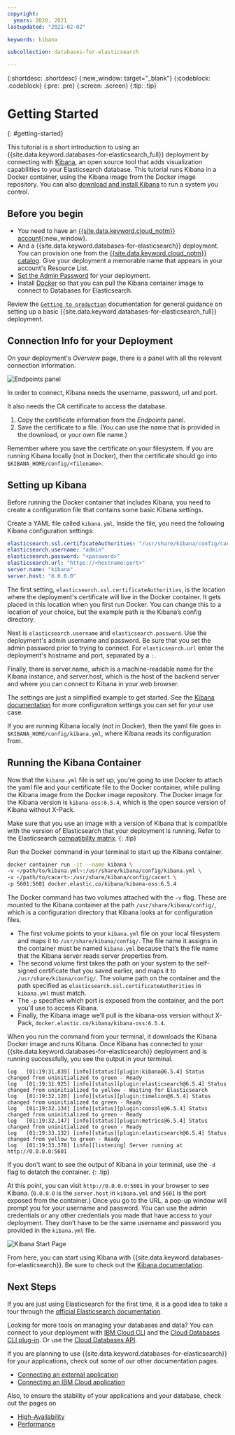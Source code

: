 ```yaml
---
copyright:
  years: 2020, 2021
lastupdated: "2021-02-02"

keywords: kibana

subcollection: databases-for-elasticsearch

---
```


{:shortdesc: .shortdesc}
{:new_window: target="_blank"}
{:codeblock: .codeblock}
{:pre: .pre}
{:screen: .screen}
{:tip: .tip}


# Getting Started
{: #getting-started}

This tutorial is a short introduction to using an {{site.data.keyword.databases-for-elasticsearch_full}} deployment by connecting with [Kibana](https://www.elastic.co/guide/en/kibana/current/index.html), an open source tool that adds visualization capabilities to your Elasticsearch database. This tutorial runs Kibana in a Docker container, using the Kibana image from the Docker image repository. You can also [download and install Kibana](https://www.elastic.co/guide/en/kibana/current/install.html) to run a system you control. 

## Before you begin

- You need to have an [{{site.data.keyword.cloud_notm}} account](https://cloud.ibm.com/registration){:new_window}.
- And a {{site.data.keyword.databases-for-elasticsearch}} deployment. You can provision one from the [{{site.data.keyword.cloud_notm}} catalog](https://cloud.ibm.com/catalog/databases-for-elasticsearch). Give your deployment a memorable name that appears in your account's Resource List.
- [Set the Admin Password](/docs/databases-for-elasticsearch?topic=databases-for-elasticsearch-admin-password) for your deployment.
- Install [Docker](https://www.docker.com/) so that you can pull the Kibana container image to connect to Databases for Elasticsearch.

Review the [`Getting to production`](/docs/cloud-databases?topic=cloud-databases-best-practices) documentation for general guidance on setting up a basic {{site.data.keyword.databases-for-elasticsearch_full}} deployment. 

## Connection Info for your Deployment

On your deployment's _Overview_ page, there is a panel with all the relevant connection information.

![Endpoints panel](images/getting-started-endpoints-panel.png)

In order to connect, Kibana needs the username, password, url and port.

It also needs the CA certificate to access the database. 
  1. Copy the certificate information from the _Endpoints_ panel.
  2. Save the certificate to a file. (You can use the name that is provided in the download, or your own file name.)

Remember where you save the certificate on your filesystem. If you are running Kibana locally (not in Docker), then the certificate should go into `$KIBANA_HOME/config/<filename>`.

## Setting up Kibana

Before running the Docker container that includes Kibana, you need to create a configuration file that contains some basic Kibana settings.

Create a YAML file called `kibana.yml`. Inside the file, you need the following Kibana configuration settings:
```yaml
elasticsearch.ssl.certificateAuthorities: "/usr/share/kibana/config/cacert"
elasticsearch.username: "admin"
elasticsearch.password: "<password>"
elasticsearch.url: "https://<hostname:port>"
server.name: "kibana"
server.host: "0.0.0.0"
```

The first setting, `elasticsearch.ssl.certificateAuthorities`, is the location where the deployment's certificate will live in the Docker container. It gets placed in this location when you first run Docker. You can change this to a location of your choice, but the example path is the Kibana’s config directory.

Next is `elasticsearch.username` and `elasticsearch.password`. Use the deployment's admin username and password. Be sure that you set the admin password prior to trying to connect. For `elasticsearch.url` enter the deployment's hostname and port, separated by a `:`. 

Finally, there is server.name, which is a machine-readable name for the Kibana instance, and server.host, which is the host of the backend server and where you can connect to Kibana in your web browser.

The settings are just a simplified example to get started. See the [Kibana documentation](https://www.elastic.co/guide/en/kibana/current/settings.html) for more configuration settings you can set for your use case.

If you are running Kibana locally (not in Docker), then the yaml file goes in `$KIBANA_HOME/config/kibana.yml`, where Kibana reads its configuration from.

## Running the Kibana Container

Now that the `kibana.yml` file is set up, you're going to use Docker to attach the yaml file and your certificate file to the Docker container, while pulling the Kibana image from the Docker image repository. The Docker image for the Kibana version is `kibana-oss:6.5.4`, which is the open source version of Kibana without X-Pack.

Make sure that you use an image with a version of Kibana that is compatible with the version of Elasticsearch that your deployment is running. Refer to the Elasticsearch [compatibility matrix](https://www.elastic.co/support/matrix#matrix_compatibility).
{: .tip}

Run the Docker command in your terminal to start up the Kibana container.
```bash
docker container run -it --name kibana \
-v </path/to/kibana.yml>:/usr/share/kibana/config/kibana.yml \
-v </path/to/cacert>:/usr/share/kibana/config/cacert \
-p 5601:5601 docker.elastic.co/kibana/kibana-oss:6.5.4
```

The Docker command has two volumes attached with the `-v` flag. These are mounted to the Kibana container at the path `/usr/share/kibana/config/`, which is a configuration directory that Kibana looks at for configuration files. 
- The first volume points to your `kibana.yml` file on your local filesystem and maps it to `/usr/share/kibana/config/`. The file name it assigns in the container must be named `kibana.yml` because that’s the file name that the Kibana server reads server properties from. 
- The second volume first takes the path on your system to the self-signed certificate that you saved earlier, and maps it to `/usr/share/kibana/config/`. The volume path on the container and the path specified as `elasticsearch.ssl.certificateAuthorities` in `kibana.yml` must match.
- The `-p` specifies which port is exposed from the container, and the port you'll use to access Kibana.
- Finally, the Kibana image we’ll pull is the kibana-oss version without X-Pack, `docker.elastic.co/kibana/kibana-oss:6.5.4`.

When you run the command from your terminal, it downloads the Kibana Docker image and runs Kibana. 
Once Kibana has connected to your {{site.data.keyword.databases-for-elasticsearch}} deployment and is running successfully, you see the output in your terminal.
```
log   [01:19:31.839] [info][status][plugin:kibana@6.5.4] Status changed from uninitialized to green - Ready
log   [01:19:31.925] [info][status][plugin:elasticsearch@6.5.4] Status changed from uninitialized to yellow - Waiting for Elasticsearch
log   [01:19:32.120] [info][status][plugin:timelion@6.5.4] Status changed from uninitialized to green - Ready
log   [01:19:32.134] [info][status][plugin:console@6.5.4] Status changed from uninitialized to green - Ready
log   [01:19:32.147] [info][status][plugin:metrics@6.5.4] Status changed from uninitialized to green - Ready
log   [01:19:33.132] [info][status][plugin:elasticsearch@6.5.4] Status changed from yellow to green - Ready
log   [01:19:33.378] [info][listening] Server running at http://0.0.0.0:5601
```

If you don't want to see the output of Kibana in your terminal, use the `-d` flag to detatch the container.
{: .tip}

At this point, you can visit `http://0.0.0.0:5601` in your browser to see Kibana. (`0.0.0.0` is the `server.host` in `kibana.yml` and `5601` is the port exposed from the container.) Once you go to the URL, a pop-up window will prompt you for your username and password. You can use the admin credentials or any other credentials you made that have access to your deployment. They don’t have to be the same username and password you provided in the `kibana.yml` file.

![Kibana Start Page](images/getting-started-kibana-start.png)

From here, you can start using Kibana with {{site.data.keyword.databases-for-elasticsearch}}. Be sure to check out the [Kibana documentation](https://www.elastic.co/guide/en/kibana/current/index.html).

## Next Steps

If you are just using Elasticsearch for the first time, it is a good idea to take a tour through the [official Elasticsearch documentation](https://www.elastic.co/guide/en/elasticsearch/reference/current/index.html). 

Looking for more tools on managing your databases and data? You can connect to your deployment with [IBM Cloud CLI](/docs/cli?topic=cli-install-ibmcloud-cli) and the [Cloud Databases CLI plug-in](/docs/databases-cli-plugin?topic=databases-cli-plugin-cdb-reference). Or use the [Cloud Databases API](https://cloud.ibm.com/apidocs/cloud-databases-api).

If you are planning to use {{site.data.keyword.databases-for-elasticsearch}} for your applications, check out some of our other documentation pages.
- [Connecting an external application](/docs/databases-for-elasticsearch?topic=databases-for-elasticsearch-external-app)
- [Connecting an IBM Cloud application](/docs/databases-for-elasticsearch?topic=databases-for-elasticsearch-ibmcloud-app)

Also, to ensure the stability of your applications and your database, check out the pages on 
- [High-Availability](/docs/databases-for-elasticsearch?topic=databases-for-elasticsearch-high-availability)
- [Performance](/docs/databases-for-elasticsearch?topic=databases-for-elasticsearch-performance)


